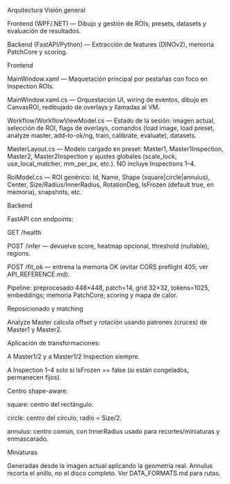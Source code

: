 Arquitectura
Visión general

Frontend (WPF/.NET) — Dibujo y gestión de ROIs, presets, datasets y evaluación de resultados.

Backend (FastAPI/Python) — Extracción de features (DINOv2), memoria PatchCore y scoring.

Frontend

MainWindow.xaml — Maquetación principal por pestañas con foco en Inspection ROIs.

MainWindow.xaml.cs — Orquestación UI, wiring de eventos, dibujo en CanvasROI, redibujado de overlays y llamadas al VM.

Workflow/WorkflowViewModel.cs — Estado de la sesión: imagen actual, selección de ROI, flags de overlays, comandos (load image, load preset, analyze master, add-to-ok/ng, train, calibrate, evaluate), datasets.

MasterLayout.cs — Modelo cargado en preset: Master1, Master1Inspection, Master2, Master2Inspection y ajustes globales (scale_lock, use_local_matcher, mm_per_px, etc.). NO incluye Inspections 1–4.

RoiModel.cs — ROI genérico: Id, Name, Shape (square|circle|annulus), Center, Size/Radius/InnerRadius, RotationDeg, IsFrozen (default true, en memoria), snapshots, etc.

Backend

FastAPI con endpoints:

GET /health

POST /infer — devuelve score, heatmap opcional, threshold (nullable), regions.

POST /fit_ok — entrena la memoria OK (evitar CORS preflight 405; ver API_REFERENCE.md).

Pipeline: preprocesado 448×448, patch=14, grid 32×32, tokens=1025, embeddings; memoria PatchCore; scoring y mapa de calor.

Reposicionado y matching

Analyze Master calcula offset y rotación usando patrones (cruces) de Master1 y Master2.

Aplicación de transformaciones:

A Master1/2 y a Master1/2 Inspection siempre.

A Inspection 1–4 solo si IsFrozen == false (si están congelados, permanecen fijos).

Centro shape-aware:

square: centro del rectángulo.

circle: centro del círculo, radio = Size/2.

annulus: centro común, con InnerRadius usado para recortes/miniaturas y enmascarado.

Miniaturas

Generadas desde la imagen actual aplicando la geometría real. Annulus recorta el anillo, no el disco completo. Ver DATA_FORMATS.md para rutas.
